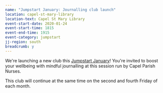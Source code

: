 ```yaml
---
name: "Jumpstart January: Journalling club launch"
location: capel-st-mary-library
location-text: Capel St Mary Library
event-start-date: 2020-01-24
event-start-time: 1815
event-end-time: 1915
event-category: jumpstart
jj-region: south
breadcrumb: y
---
```


We're launching a new club this [Jumpstart January](/jumpstart-january)! You're invited to boost your wellbeing with mindful journalling at this session run by Capel Parish Nurses.

This club will continue at the same time on the second and fourth Friday of each month.
